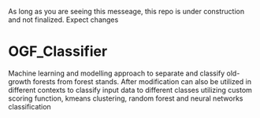 As long as you are seeing this messeage, this repo is under construction and not finalized. Expect changes

# OGF_Classifier
Machine learning and modelling approach to separate and classify old-growth forests from forest stands. After modification can also be utilized in different contexts to classify input data to different classes utilizing custom scoring function, kmeans clustering, random forest and neural networks classification
